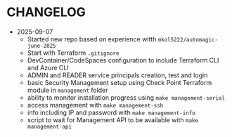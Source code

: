 # CHANGELOG

* 2025-09-07
  - Started new repo based on experience witth `mkol5222/automagic-june-2025`
  - Start with Terraform `.gitignore`
  - DevContainer/CodeSpaces configuration to include Terraform CLI and Azure CLI
  - ADMIN and READER service principals creation, test and login
  - basic Security Management setup using Check Point Terraform module in `management` folder
  - ability to monitor installation progress using `make management-serial`
  - access management with `make management-ssh`
  - info including IP and password with `make management-info`
  - script to wait for Management API to be available with `make management-api`




